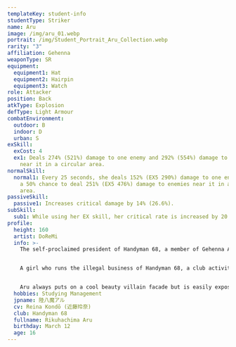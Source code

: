 ```yaml
---
templateKey: student-info
studentType: Striker
name: Aru
image: /img/aru_01.webp
portrait: /img/Student_Portrait_Aru_Collection.webp
rarity: "3"
affiliation: Gehenna
weaponType: SR
equipment:
  equipment1: Hat
  equipment2: Hairpin
  equipment3: Watch
role: Attacker
position: Back
atkType: Explosion
defType: Light Armour
combatEnvironment:
  outdoor: B
  indoor: D
  urban: S
exSkill:
  exCost: 4
  ex1: Deals 274% (521%) damage to one enemy and 292% (554%) damage to enemies
    near it in a circular area.
normalSkill:
  normal1: Every 25 seconds, she deals 152% (EX5 290%) damage to one enemy with
    a 50% chance to deal 251% (EX5 476%) damage to enemies near it in a circular
    area.
passiveSkill:
  passive1: Increases critical damage by 14% (26.6%).
subSkill:
  sub1: While using her EX skill, her critical rate is increased by 20.1% (38.3%).
profile:
  height: 160
  artist: DoReMi
  info: >-
    The self-proclaimed president of Handyman 68, a member of Gehenna Academy.


    A girl who runs the illegal business of Handyman 68, a club activity of Gehenna Academy, as she pleases.


    Aru always puts on a cool beauty villain facade but is easily exposed due to the difference in her true personality.
  hobbies: Studying Management
  jpname: 陸八魔アル
  cv: Reina Kondō (近藤玲奈)
  club: Handyman 68
  fullname: Rikuhachima Aru
  birthday: March 12
  age: 16
---
```

